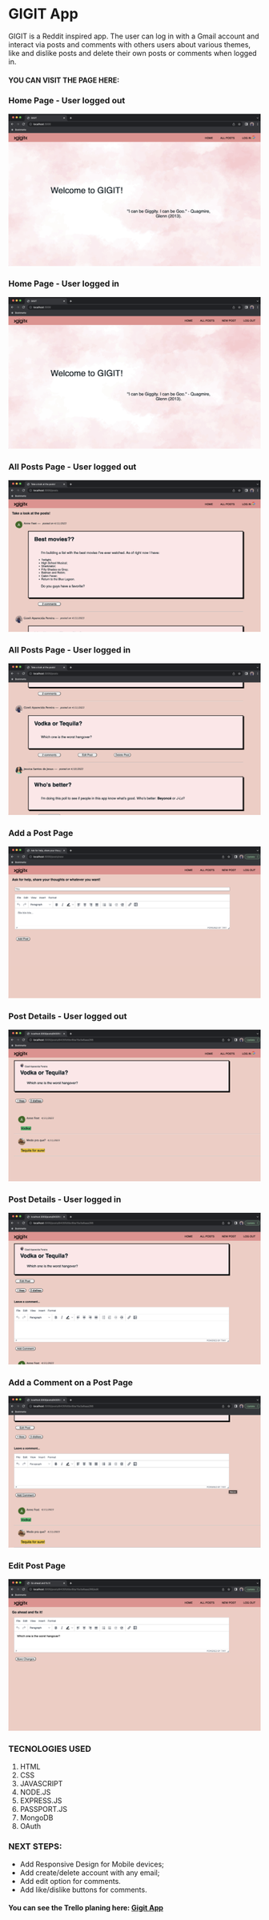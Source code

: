 # GIGIT App

GIGIT is a Reddit inspired app. The user can log in with a Gmail account and interact via posts and comments with others users about various themes, like and dislike posts and delete their own posts or comments when logged in.
#### YOU CAN VISIT THE PAGE HERE: 

### Home Page - User logged out

![home page-user logged out](/public/images/home_loggedout.png)

### Home Page - User logged in

![home page - user logged in](/public/images/home_loggedin.png)

### All Posts Page  - User logged out

![all posts - user logged out](/public/images/posts_loggedout.png)

### All Posts Page - User logged in

![all posts - user logged in](/public/images/post_page_loggedin.png)

### Add a Post Page

![add a post page](/public/images/add_post.png)

### Post Details - User logged out

![post user logged out](/public/images/post_details_loggedout.png)


### Post Details - User logged in

![post logged user](/public/images/post_likes.png)

### Add a Comment on a Post Page

![comment page](/public/images/posts_comments.png)

### Edit Post Page

![edit post page](/public/images/edit_page.png)

### TECNOLOGIES USED

1. HTML
1. CSS
1. JAVASCRIPT
1. NODE.JS
1. EXPRESS.JS
1. PASSPORT.JS
1. MongoDB
1. OAuth

### NEXT STEPS: 
* Add Responsive Design for Mobile devices;
* Add create/delete account with any email;
* Add edit option for comments.
* Add like/dislike buttons for comments.

#### You can see the Trello planing here: [Gigit App](https://trello.com/b/ugIvW2lg/gigit-app)